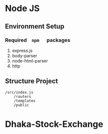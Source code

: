 # Node JS

## Environment Setup

### Required ` `  `npm `  ` ` packages

1. express.js
2. body-parser
3. node-html-parser
4. http

## Structure Project

``` 
/src/index.js
    /routers
    /templates
    /public
```
# Dhaka-Stock-Exchange
